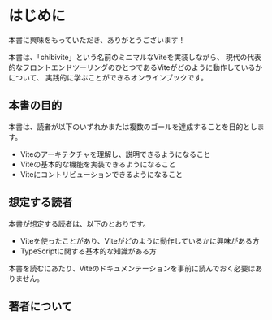 <script setup>
import AuthorProfile from '../../../.vitepress/components/AuthorProfile.vue'
</script>

# はじめに

本書に興味をもっていただき、ありがとうございます！

本書は、「chibivite」という名前のミニマルなViteを実装しながら、
現代の代表的なフロントエンドツーリングのひとつであるViteがどのように動作しているかについて、
実践的に学ぶことができるオンラインブックです。

## 本書の目的

本書は、読者が以下のいずれかまたは複数のゴールを達成することを目的とします。

- Viteのアーキテクチャを理解し、説明できるようになること
- Viteの基本的な機能を実装できるようになること
- Viteにコントリビューションできるようになること

## 想定する読者

本書が想定する読者は、以下のとおりです。

- Viteを使ったことがあり、Viteがどのように動作しているかに興味がある方
- TypeScriptに関する基本的な知識がある方

本書を読むにあたり、Viteのドキュメンテーションを事前に読んでおく必要はありません。

## 著者について

<AuthorProfile locale="ja" />
